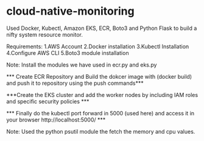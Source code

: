 # cloud-native-monitoring
Used Docker, Kubectl, Amazon EKS, ECR, Boto3 and Python Flask to build a nifty system resource monitor.

Requirements:
1.AWS Account
2.Docker installation
3.Kubectl Installation
4.Configure AWS CLI
5.Boto3 module installation

Note: Install the modules we have used in ecr.py and eks.py

*** Create ECR Repository and Build the dokcer image with (docker build) and push it to repository using the push commands***

***Create the EKS cluster and add the worker nodes by including IAM roles and specific security policies ***

*** Finally do the kubectl port forward in 5000 (used here) and access it in your browser http://localhost:5000/ ***


Note: Used the python psutil module the fetch the memory and cpu values.

